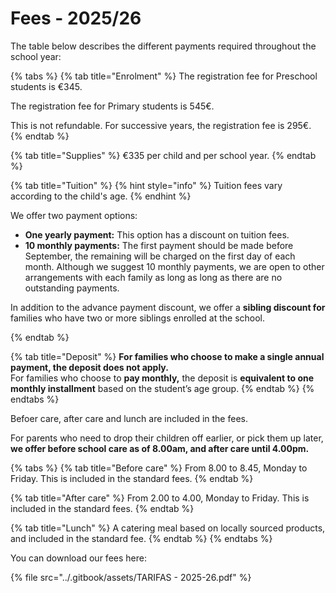 # Fees - 2025/26

The table below describes the different payments required throughout the school year:

{% tabs %}
{% tab title="Enrolment" %}
The registration fee for Preschool students is €345.&#x20;

The registration fee for Primary students is 545€.

This is not refundable. For successive years, the registration fee is 295€.
{% endtab %}

{% tab title="Supplies" %}
€335 per child and per school year.
{% endtab %}

{% tab title="Tuition" %}
{% hint style="info" %}
Tuition fees vary according to the child's age.
{% endhint %}

We offer two payment options:

* **One yearly payment:**  This option has a discount on tuition fees.&#x20;
* **10 monthly payments:** The first payment should be made before September, the remaining will be charged on the first day of each month.  Although we suggest 10 monthly payments, we are open to other arrangements with each family as long as long as there are no outstanding payments.

In addition to the advance payment discount, we offer a **sibling discount for** families who have two or more siblings enrolled at the school.


{% endtab %}

{% tab title="Deposit" %}
**For families who choose to make a single annual payment, the deposit does not apply.**\
For families who choose to **pay monthly,** the deposit is **equivalent to one monthly installment** based on the student’s age group.
{% endtab %}
{% endtabs %}

Befoer care, after care and lunch are included in the fees.

For parents who need to drop their children off earlier, or pick them up later, **we offer before school care as of 8.00am, and after care until 4.00pm.**&#x20;

{% tabs %}
{% tab title="Before care" %}
From 8.00 to 8.45, Monday to Friday. This is included in the standard fees.&#x20;
{% endtab %}

{% tab title="After care" %}
From 2.00 to 4.00, Monday to Friday. This is included in the standard fees.
{% endtab %}

{% tab title="Lunch" %}
A catering meal based on locally sourced products, and included in the standard fee.
{% endtab %}
{% endtabs %}

You can download our fees here:

{% file src="../.gitbook/assets/TARIFAS - 2025-26.pdf" %}

